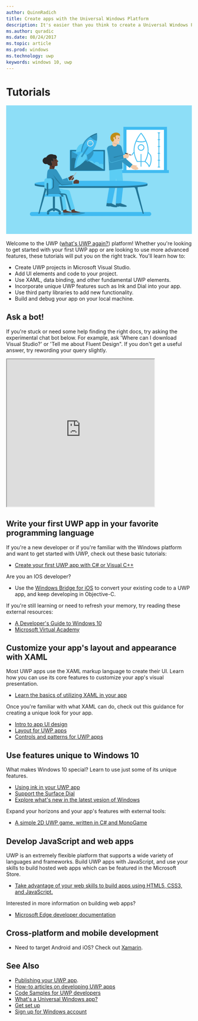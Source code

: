 ```yaml
---
author: QuinnRadich
title: Create apps with the Universal Windows Platform
description: It's easier than you think to create a Universal Windows Platform (UWP) app for Windows 10.
ms.author: quradic
ms.date: 08/24/2017
ms.topic: article
ms.prod: windows
ms.technology: uwp
keywords: windows 10, uwp
---
```


# Tutorials

![Build your app](images/build-your-app.png)

Welcome to the UWP ([what's UWP again?](whats-a-uwp.md)) platform! Whether you're looking to get started with your first UWP app or are looking to use more advanced features, these tutorials will put you on the right track. You'll learn how to:

-   Create UWP projects in Microsoft Visual Studio.
-   Add UI elements and code to your project.
-   Use XAML, data binding, and other fundamental UWP elements.
-   Incorporate unique UWP features such as Ink and Dial into your app.
-   Use third party libraries to add new functionality.
-   Build and debug your app on your local machine.

## Ask a bot!

If you're stuck or need some help finding the right docs, try asking the experimental chat bot below. For example, ask 'Where can I download Visual Studio?' or 'Tell me about Fluent Design". If you don't get a useful answer, try rewording your query slightly.

<iframe src='https://webchat.botframework.com/embed/DocBot4?s=T2nP6qZUXC8.cwA.lvc.AR-ZBwtULpaITu6_dAhMwrmg4R2GSLNzIoiMNFL8M7M' height="400" width="400"></iframe>

## Write your first UWP app in your favorite programming language

If you're a new developer or if you're familiar with the Windows platform and want to get started with UWP, check out these basic tutorials:

* [Create your first UWP app with C# or Visual C++](your-first-app.md)

Are you an IOS developer?

* Use the [Windows Bridge for iOS](https://developer.microsoft.com/windows/bridges/ios) to convert your existing code to a UWP app, and keep developing in Objective-C.

If you're still learning or need to refresh your memory, try reading these external resources:

* [A Developer's Guide to Windows 10](https://go.microsoft.com/fwlink/?linkid=850804)
* [Microsoft Virtual Academy](http://www.microsoftvirtualacademy.com/)

## Customize your app's layout and appearance with XAML

Most UWP apps use the XAML markup language to create their UI. Learn how you can use its core features to customize your app's visual presentation.

* [Learn the basics of utilizing XAML in your app](xaml-basics-intro.md)

Once you're familiar with what XAML can do, check out this guidance for creating a unique look for your app.

* [Intro to app UI design](../layout/design-and-ui-intro.md)
* [Layout for UWP apps](../layout/index.md)
* [Controls and patterns for UWP apps](../controls-and-patterns/index.md)

## Use features unique to Windows 10

What makes Windows 10 special? Learn to use just some of its unique features.

* [Using ink in your UWP app](ink-walkthrough.md)
* [Support the Surface Dial](radialcontroller-walkthrough.md)
* [Explore what's new in the latest vesion of Windows](../whats-new/windows-10-version-latest.md)

Expand your horizons and your app's features with external tools:

* [A simple 2D UWP game, written in C# and MonoGame](get-started-tutorial-game-mg2d.md)

## Develop JavaScript and web apps

UWP is an extremely flexible platform that supports a wide variety of languages and frameworks. Build UWP apps with JavaScript, and use your skills to build hosted web apps which can be featured in the Microsoft Store.

* [Take advantage of your web skills to build apps using HTML5, CSS3, and JavaScript.](create-js-apps.md)

Interested in more information on building web apps?

* [Microsoft Edge developer documentation](https://docs.microsoft.com/microsoft-edge/)

## Cross-platform and mobile development

* Need to target Android and iOS? Check out [Xamarin](https://www.xamarin.com).

## See Also

* [Publishing your UWP app](https://developer.microsoft.com/store/publish-apps).
* [How-to articles on developing UWP apps](https://developer.microsoft.com/windows/apps/develop)
* [Code Samples for UWP developers](https://developer.microsoft.com/windows/samples)
* [What's a Universal Windows app?](whats-a-uwp.md)
* [Get set up](get-set-up.md)
* [Sign up for Windows account](sign-up.md)

